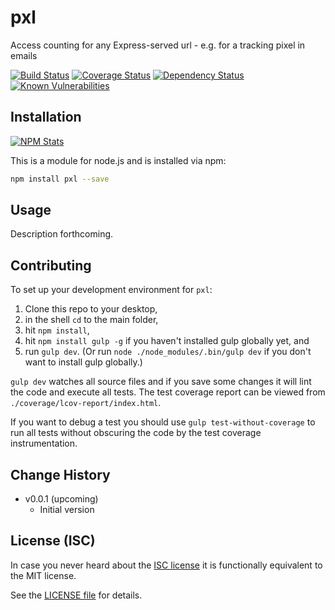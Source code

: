 # pxl

Access counting for any Express-served url - e.g. for a tracking pixel in emails

[![Build Status](https://img.shields.io/travis/analog-nico/pxl/master.svg?style=flat-square&maxAge=2592000)](https://travis-ci.org/analog-nico/pxl)
[![Coverage Status](https://img.shields.io/coveralls/analog-nico/pxl.svg?style=flat-square&maxAge=2592000)](https://coveralls.io/r/analog-nico/pxl)
[![Dependency Status](https://img.shields.io/david/analog-nico/pxl.svg?style=flat-square&maxAge=2592000)](https://david-dm.org/analog-nico/pxl)
[![Known Vulnerabilities](https://snyk.io/test/npm/pxl/badge.svg?style=flat-square&maxAge=2592000)](https://snyk.io/test/npm/pxl)

## Installation

[![NPM Stats](https://nodei.co/npm/pxl.png?downloads=true)](https://npmjs.org/package/pxl)

This is a module for node.js and is installed via npm:

``` bash
npm install pxl --save
```

## Usage

Description forthcoming.

## Contributing

To set up your development environment for `pxl`:

1. Clone this repo to your desktop,
2. in the shell `cd` to the main folder,
3. hit `npm install`,
4. hit `npm install gulp -g` if you haven't installed gulp globally yet, and
5. run `gulp dev`. (Or run `node ./node_modules/.bin/gulp dev` if you don't want to install gulp globally.)

`gulp dev` watches all source files and if you save some changes it will lint the code and execute all tests. The test coverage report can be viewed from `./coverage/lcov-report/index.html`.

If you want to debug a test you should use `gulp test-without-coverage` to run all tests without obscuring the code by the test coverage instrumentation.

## Change History

- v0.0.1 (upcoming)
    - Initial version

## License (ISC)

In case you never heard about the [ISC license](http://en.wikipedia.org/wiki/ISC_license) it is functionally equivalent to the MIT license.

See the [LICENSE file](LICENSE) for details.

